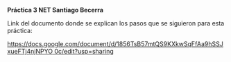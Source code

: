 **Práctica 3 NET Santiago Becerra**

Link del documento donde se explican los pasos que se siguieron para esta práctica:

[https://docs.google.com/document/d/1856TsB57mtQS9KXkwSqFfAa9hSSJxueFTj4njNPYO 0c/edit?usp=sharing](https://docs.google.com/document/d/1856TsB57mtQS9KXkwSqFfAa9hSSJxueFTj4njNPYO0c/edit?usp=sharing)
